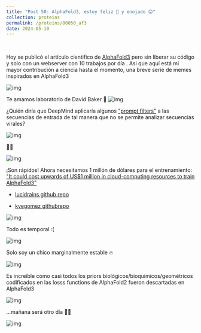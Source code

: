 ```yaml
---
title: "Post 50: AlphaFold3, estoy feliz 🥳 y enojado 😡"
collection: proteins
permalink: /proteins/00050_af3
date: 2024-05-10
---
```


&nbsp;

Hoy se publicó el artículo cientifico de [AlphaFold3](https://www.nature.com/articles/s41586-024-07487-w) pero sin liberar su código y solo con un webserver con 10 trabajos por día . Asi que aquí está mi mayor contribución a ciencia hasta el momento, una breve serie de memes inspirados en AlphaFold3

![img](/images/proteins/00050_af3_1.png)

Te amamos laboratorio de David Baker 🩷
![img](/images/proteins/00050_af3_2.png)


¿Quién diría que DeepMind aplicaría algunos ["prompt filters"](https://golgi.sandbox.google.com/about) a las secuencias de entrada de tal manera que no se permite analizar secuencias virales?

![img](/images/proteins/00050_af3_3.png)

 👀🔥
 
![img](/images/proteins/00050_af3_4.png)

¡Son rápidos! Ahora necesitamos 1 millón de dólares para el entrenamiento: 
["It could cost upwards of US$1 million in cloud-computing resources to train AlphaFold3"](https://www.nature.com/articles/d41586-024-01555-x)

* [lucidrains github repo](https://github.com/lucidrains/alphafold3-pytorch)
  
* [kyegomez githubrepo](https://github.com/kyegomez/AlphaFold3)
  
![img](/images/proteins/00050_af3_5.png)


Todo es temporal :( 

![img](/images/proteins/00050_af3_6.png)


Solo soy un chico marginalmente estable 🔥

![img](/images/proteins/00050_af3_7.png)


Es increíble cómo casi todos los priors biológicos/bioquímicos/geométricos codificados en las losss functions de AlphaFold2 fueron descartadas en AlphaFold3

![img](/images/proteins/00050_af3_8.png)


...mañana será otro día 😮‍💨

![img](/images/proteins/00050_af3_9.png)



